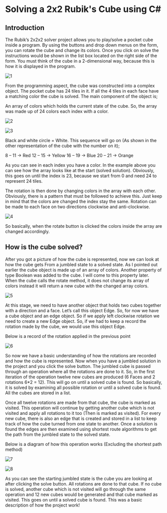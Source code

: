 # Solving a 2x2 Rubik's Cube using C#

## Introduction 

The Rubik’s 2x2x2 solver project allows you to play/solve a pocket cube inside a program. By using the buttons and drop down menus on the form, you can rotate the cube and change its colors. Once you click on solve the instructions would be shown in the list box located on the right side of the form. You must think of the cube in a 2-dimensional way, because this is how it is displayed in the program. 

![1](https://cloud.githubusercontent.com/assets/9870940/25029693/00511624-20c0-11e7-9374-00d321e90064.jpg)

From the programming aspect, the cube was constructed into a complex object. The pocket cube has 24 tiles in it. If all the 4 tiles in each face have a matching color the cube is solved. The main component of the object is; 

An array of colors which holds the current state of the cube. So, the array was made up of 24 colors each index with a color. 

![2](https://cloud.githubusercontent.com/assets/9870940/25029730/4a7a5486-20c0-11e7-87c2-6d3ba99a77f4.jpg)

![3](https://cloud.githubusercontent.com/assets/9870940/25029731/4a804328-20c0-11e7-85ec-f0654f6cbfde.jpg)

Black and white circle = White. This sequence will go on (As shown in the other representation of the cube with the number on it);

8 – 11 -> Red 
12 – 15 -> Yellow
16 – 19 -> Blue
20 – 21 -> Orange

As you can see in each index you have a color. In the example above you can see how the array looks like at the start (solved solution). Obviously, this goes on until the index is 23, because we start from 0 and need 24 to represent 24 tiles. 

The rotation is then done by changing colors in the array with each other. Obviously, there is a pattern that must be followed to achieve this. Just keep in mind that the colors are changed the index stay the same. Rotation can be made to each face on two directions clockwise and anti-clockwise. 

![4](https://cloud.githubusercontent.com/assets/9870940/25029741/675115a4-20c0-11e7-9280-501c49a195fb.jpg)

So basically, when the rotate button is clicked the colors inside the array are changed accordingly.



## How is the cube solved?

After you got a picture of how the cube is represented, now we can look at how the cube gets
From a jumbled state to a solved state. As I pointed out earlier the cube object is made up of an array of colors. Another property of type Boolean was added to the cube. I will come to this property later. When the cube calls the rotate method, it does not change its array of colors instead it will return a new cube with the changed array colors.

![5](https://cloud.githubusercontent.com/assets/9870940/25029757/9c7655dc-20c0-11e7-820b-50137c0dc1a2.jpg)

At this stage, we need to have another object that holds two cubes together with a direction and a face. Let’s call this object Edge. So, for now we have a cube object and an edge object. So if we apply left clockwise rotation we need to create a new Edge object. 
So, if we had to keep a record the rotation made by the cube, we would use this object Edge. 

Below is a record of the rotation applied in the previous point 

![6](https://cloud.githubusercontent.com/assets/9870940/25029770/bd51188c-20c0-11e7-9e1f-eae2f15fa59e.jpg)

So now we have a basic understanding of how the rotations are recorded and how the cube is represented. Now when you have a jumbled solution in the project and you click the solve button. The jumbled cube is passed through an operation where all the rotations are done to it. So, in the first iteration of the operation twelve new cubes are produced (6 Faces and 2 rotations 6*2 = 12). This will go on until a solved cube is found. So basically, it is solved by examining all possible rotation or until a solved cube is found. All the cubes are stored in a list. 

Once all twelve rotations are made from that cube, the cube is marked as visited. This operation will continue by getting another cube which is not visited and apply all rotations to it too (Then is marked as visited). For every new cube, there is also an edge that is created and stored in a list to keep track of how the cube turned from one state to another. 
Once a solution is found the edges are then examined using shortest route algorithms to get the path from the jumbled state to the solved state. 

Below is a diagram of how this operation works (Excluding the shortest path method)

![7](https://cloud.githubusercontent.com/assets/9870940/25029794/e74f796c-20c0-11e7-810b-33a0e2726605.jpg)

![8](https://cloud.githubusercontent.com/assets/9870940/25029795/e7515002-20c0-11e7-85c4-7e6c67360cad.jpg)

As you can see the starting jumbled state is the cube you are looking at after clicking the solve button. All rotations are done to that cube. If no cube is solved, another cube which is not visited will go through the same operation and 12 new cubes would be generated and that cube marked as visited. This goes on until a solved cube is found. 
This was a basic description of how the project work!





